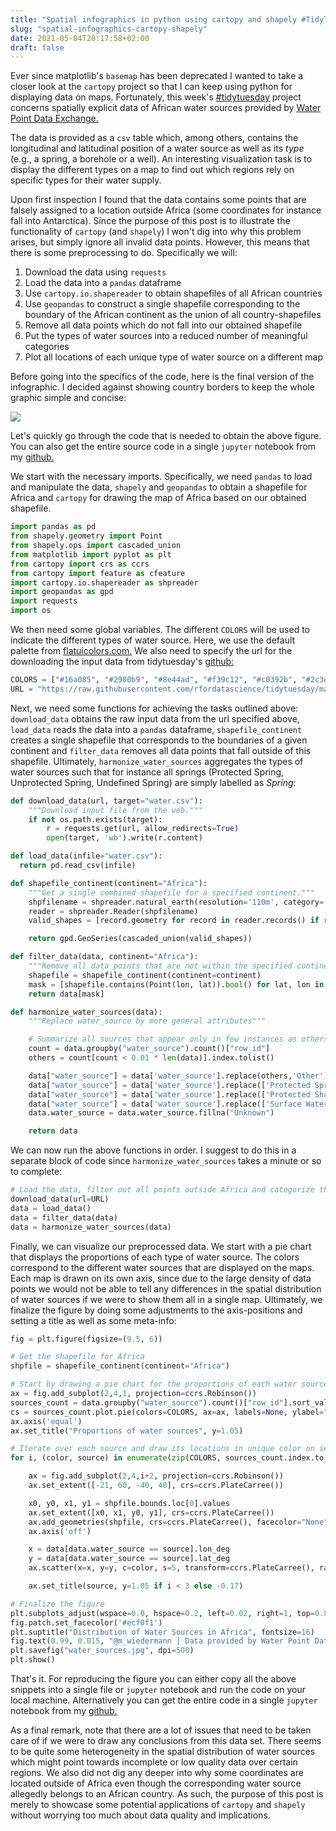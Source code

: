 ```yaml
---
title: "Spatial infographics in python using cartopy and shapely #TidyTuesday"
slug: "spatial-infographics-cartopy-shapely"
date: 2021-05-04T20:17:58+02:00
draft: false
---
```

Ever since matplotlib's `basemap` has been deprecated I wanted to take a closer look at the `cartopy` project so that I can keep using python for displaying data on maps.
Fortunately, this week's [#tidytuesday](https://github.com/rfordatascience/tidytuesday) project concerns spatially explicit data of African water sources provided by [Water Point Data Exchange.](https://data.waterpointdata.org/dataset/Water-Point-Data-Exchange-WPDx-Basic-/jfkt-jmqa)

The data is provided as a `csv` table which, among others, contains the longitudinal and latitudinal position of a water source as well as its *type* (e.g., a spring, a borehole or a well). An interesting visualization task is to display the different types on a map to find out which regions rely on specific types for their water supply.

Upon first inspection I found that the data contains some points that are falsely assigned to a location outside Africa (some coordinates for instance fall into Antarctica). Since the purpose of this post is to illustrate the functionality of `cartopy` (and `shapely`) I won't dig into why this problem arises, but simply ignore all invalid data points. However, this means that there is some preprocessing to do. Specifically we will:

1. Download the data using `requests`
2. Load the data into a `pandas` dataframe
3. Use `cartopy.io.shapereader` to obtain shapefiles of all African countries
4. Use `geopandas` to construct a single shapefile corresponding to the boundary of the African continent as the union of all country-shapefiles  
5. Remove all data points which do not fall into our obtained shapefile
6. Put the types of water sources into a reduced number of meaningful categories
7. Plot all locations of each unique type of water source on a different map

Before going into the specifics of the code, here is the final version of the infographic. I decided against showing country borders to keep the whole graphic simple and concise:

![](/img/water_sources.jpg)

Let's quickly go through the code that is needed to obtain the above figure. You can also get the entire source code in a single `jupyter` notebook from my [github.](https://github.com/marcwie/tidytuesday-challenges/blob/master/TidyTuesday%20Week%2019%202021%20-%20Water%20Sources.ipynb)

We start with the necessary imports. Specifically, we need `pandas` to load and manipulate the data, `shapely` and `geopandas` to obtain a shapefile for Africa and `cartopy` for drawing the map of Africa based on our obtained shapefile.

```python
import pandas as pd
from shapely.geometry import Point
from shapely.ops import cascaded_union
from matplotlib import pyplot as plt
from cartopy import crs as ccrs
from cartopy import feature as cfeature
import cartopy.io.shapereader as shpreader
import geopandas as gpd
import requests
import os
```
We then need some global variables. The different `COLORS` will be used to indicate the different types of water source. Here, we use the default palette from [flatuicolors.com.](https://flatuicolors.com/palette/defo) We also need to specify the url for the downloading the input data from tidytuesday's [github:](https://raw.githubusercontent.com/rfordatascience/tidytuesday/master/data/2021/2021-05-04/water.csv)
```python
COLORS = ["#16a085", "#2980b9", "#8e44ad", "#f39c12", "#c0392b", "#2c3e50", "#95a5a6"]
URL = "https://raw.githubusercontent.com/rfordatascience/tidytuesday/master/data/2021/2021-05-04/water.csv"
```

Next, we need some functions for achieving the tasks outlined above: `download_data` obtains the raw input data from the url specified above, `load_data` reads the data into a `pandas` dataframe, `shapefile_continent` creates a single shapefile that corresponds to the boundaries of a given continent and `filter_data` removes all data points that fall outside of this shapefile. Ultimately, `harmonize_water_sources` aggregates the types of water sources such that for instance all springs (Protected Spring, Unprotected Spring, Undefined Spring) are simply labelled as *Spring*:
```python
def download_data(url, target="water.csv"):
    """Download input file from the web."""
    if not os.path.exists(target):
        r = requests.get(url, allow_redirects=True)
        open(target, 'wb').write(r.content)

def load_data(infile="water.csv"):
  return pd.read_csv(infile)

def shapefile_continent(continent="Africa"):
    """Get a single combined shapefile for a specified continent."""
    shpfilename = shpreader.natural_earth(resolution='110m', category='cultural', name='admin_0_countries')
    reader = shpreader.Reader(shpfilename)
    valid_shapes = [record.geometry for record in reader.records() if record.attributes["CONTINENT"] == continent]

    return gpd.GeoSeries(cascaded_union(valid_shapes))

def filter_data(data, continent="Africa"):
    """Remove all data points that are not within the specified continent."""
    shapefile = shapefile_continent(continent=continent)
    mask = [shapefile.contains(Point(lon, lat)).bool() for lat, lon in zip(data["lat_deg"], data["lon_deg"])]
    return data[mask]

def harmonize_water_sources(data):
    """Replace water_source by more general attributes"""

    # Summarize all sources that appear only in few instances as others
    count = data.groupby("water_source").count()["row_id"]
    others = count[count < 0.01 * len(data)].index.tolist()

    data["water_source"] = data['water_source'].replace(others,'Other')
    data["water_source"] = data['water_source'].replace(['Protected Spring', 'Unprotected Spring', 'Undefined Spring'],'Spring')
    data["water_source"] = data['water_source'].replace(['Protected Shallow Well', 'Unprotected Shallow Well', 'Undefined Shallow Well'],'Shallow Well')
    data["water_source"] = data['water_source'].replace(['Surface Water (River/Stream/Lake/Pond/Dam)'],'Surface Water')
    data.water_source = data.water_source.fillna("Unknown")

    return data
```
We can now run the above functions in order. I suggest to do this in a separate block of code since `harmonize_water_sources` takes a minute or so to complete:
```python
# Load the data, filter out all points outside Africa and categorize the water sources
download_data(url=URL)
data = load_data()
data = filter_data(data)
data = harmonize_water_sources(data)
```
Finally, we can visualize our preprocessed data. We start with a pie chart that displays the proportions of each type of water source. The colors correspond to the different water sources that are displayed on the maps. Each map is drawn on its own axis, since due to the large density of data points we would not be able to tell any differences in the spatial distribution of water sources if we were to show them all in a single map. Ultimately, we finalize the figure by doing some adjustments to the axis-positions and setting a title as well as some meta-info:
```python
fig = plt.figure(figsize=(9.5, 6))

# Get the shapefile for Africa
shpfile = shapefile_continent(continent="Africa")

# Start by drawing a pie chart for the proportions of each water source
ax = fig.add_subplot(2,4,1, projection=ccrs.Robinson())
sources_count = data.groupby("water_source").count()["row_id"].sort_values(ascending=False)
cs = sources_count.plot.pie(colors=COLORS, ax=ax, labels=None, ylabel="", autopct='%1.0f%%', pctdistance=1.18, startangle=220)
ax.axis('equal')
ax.set_title("Proportions of water sources", y=1.05)

# Iterate over each source and draw its locations in unique color on separate maps
for i, (color, source) in enumerate(zip(COLORS, sources_count.index.to_list())):

    ax = fig.add_subplot(2,4,i+2, projection=ccrs.Robinson())
    ax.set_extent([-21, 60, -40, 40], crs=ccrs.PlateCarree())

    x0, y0, x1, y1 = shpfile.bounds.loc[0].values
    ax.set_extent([x0, x1, y0, y1], crs=ccrs.PlateCarree())
    ax.add_geometries(shpfile, crs=ccrs.PlateCarree(), facecolor="None")
    ax.axis('off')

    x = data[data.water_source == source].lon_deg
    y = data[data.water_source == source].lat_deg
    ax.scatter(x=x, y=y, c=color, s=5, transform=ccrs.PlateCarree(), rasterized=True)

    ax.set_title(source, y=1.05 if i < 3 else -0.17)

# Finalize the figure
plt.subplots_adjust(wspace=0.0, hspace=0.2, left=0.02, right=1, top=0.85, bottom=0.12)
fig.patch.set_facecolor('#ecf0f1')
plt.suptitle("Distribution of Water Sources in Africa", fontsize=16)
fig.text(0.99, 0.015, "@m_wiedermann | Data provided by Water Point Data Exchange via https://github.com/rfordatascience/tidytuesday", ha="right", size=8)
plt.savefig("water_sources.jpg", dpi=500)
plt.show()
```
That's it. For reproducing the figure you can either copy all the above snippets into a single file or `jupyter` notebook and run the code on your local machine. Alternatively you can get the entire code in  a single `jupyter` notebook from my [github.](https://github.com/marcwie/tidytuesday-challenges/blob/master/TidyTuesday%20Week%2019%202021%20-%20Water%20Sources.ipynb)

As a final remark, note that there are a lot of issues that need to be taken care of if we were to draw any conclusions from this data set. There seems to be quite some heterogeneity in the spatial distribution of water sources which might point towards incomplete or low quality data over certain regions. We also did not dig any deeper into why  some coordinates are located outside of Africa even though the corresponding water source allegedly belongs to an African country. As such, the purpose of this post is merely to showcase some potential applications of `cartopy` and `shapely` without worrying too much about data quality and implications.


